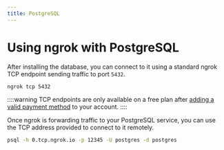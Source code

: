 ```yaml
---
title: PostgreSQL
---
```


# Using ngrok with PostgreSQL

After installing the database, you can connect to it using a standard ngrok TCP endpoint sending traffic to port `5432`.

```bash
ngrok tcp 5432
```

::::warning
TCP endpoints are only available on a free plan after [adding a valid payment method](https://dashboard.ngrok.com/settings#id-verification) to your account.
::::

Once ngrok is forwarding traffic to your PostgreSQL service, you can use the TCP address provided to connect to it remotely.

```bash
psql -h 0.tcp.ngrok.io -p 12345 -U postgres -d postgres
```
